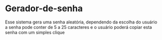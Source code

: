 # Gerador-de-senha
 Esse sistema gera uma senha aleatória, dependendo da escolha do usuário a senha pode conter de 5 a 25 caracteres e o usuário poderá copiar esta senha com um simples clique
